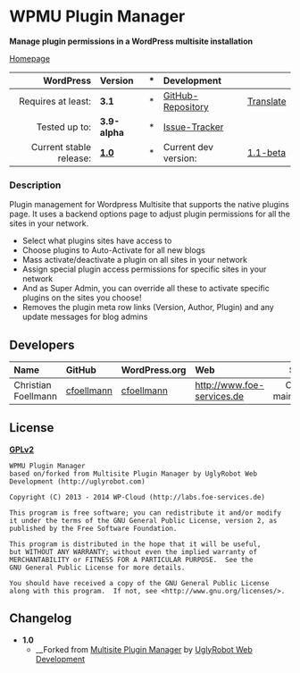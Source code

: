 # WPMU Plugin Manager
__Manage plugin permissions in a WordPress multisite installation__

[Homepage][1.1]

| WordPress					| Version			| *		| Development				|					|
| ----:						| :----				| :---: | :----						| :----				|
| Requires at least:		| __3.1__			| *		| [GitHub-Repository][1.3]	| [Translate][1.7]	|
| Tested up to:				| __3.9-alpha__			| *		| [Issue-Tracker][1.4]		|					|
| Current stable release:	| __[1.0][1.5]__	| *		| Current dev version:		| [1.1-beta][1.8]	|

[1.1]: https://github.com/wp-repository/wpmu-plugin-manager
[1.3]: https://github.com/wp-repository/wpmu-plugin-manager
[1.4]: https://github.com/wp-repository/wpmu-plugin-manager/issues
[1.5]: https://github.com/wp-repository/wpmu-plugin-manager/archive/1.0.zip
[1.7]: http://wp-translate.org/projects/wpmu-plugin-manager
[1.8]: https://github.com/wp-repository/wpmu-plugin-manager/archive/master.zip

### Description
Plugin management for Wordpress Multisite that supports the native plugins page. 
It uses a backend options page to adjust plugin permissions for all the sites in your network.

* Select what plugins sites have access to
* Choose plugins to Auto-Activate for all new blogs
* Mass activate/deactivate a plugin on all sites in your network
* Assign special plugin access permissions for specific sites in your network
* And as Super Admin, you can override all these to activate specific plugins on the sites you choose!
* Removes the plugin meta row links (Version, Author, Plugin) and any update messages for blog admins


## Developers
| Name					| GitHub				| WordPress.org			| Web									| Status				|
| :----					| :----					| :----					| :----									| ----:					|
| Christian Foellmann	| [cfoellmann][2.4.1]	| [cfoellmann][2.4.2]	| http://www.foe-services.de			| Current maintainer	|

[2.4.1]: https://github.com/cfoellmann
[2.4.2]: http://profiles.wordpress.org/cfoellmann


## License
__[GPLv2](http://www.gnu.org/licenses/gpl-2.0.html)__

	WPMU Plugin Manager
	based on/forked from Multisite Plugin Manager by UglyRobot Web Development (http://uglyrobot.com)

	Copyright (C) 2013 - 2014 WP-Cloud (http://labs.foe-services.de)

	This program is free software; you can redistribute it and/or modify
	it under the terms of the GNU General Public License, version 2, as 
	published by the Free Software Foundation.

	This program is distributed in the hope that it will be useful,
	but WITHOUT ANY WARRANTY; without even the implied warranty of
	MERCHANTABILITY or FITNESS FOR A PARTICULAR PURPOSE.  See the
	GNU General Public License for more details.

	You should have received a copy of the GNU General Public License
	along with this program.  If not, see <http://www.gnu.org/licenses/>.

## Changelog
* __1.0__
	* __Forked from [Multisite Plugin Manager](http://wordpress.org/plugins/multisite-plugin-manager/) by [UglyRobot Web Development](http://uglyrobot.com)
